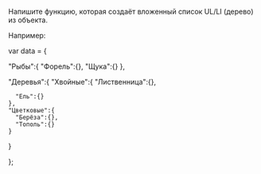 Напишите функцию, которая создаёт вложенный список UL/LI (дерево) из объекта.

Например:


var data = {

  "Рыбы":{
    "Форель":{},
    "Щука":{}
  },

  "Деревья":{
    "Хвойные":{
      "Лиственница":{},

      "Ель":{}
    },
    "Цветковые":{
      "Берёза":{},
      "Тополь":{}
    }
  }
  
};
